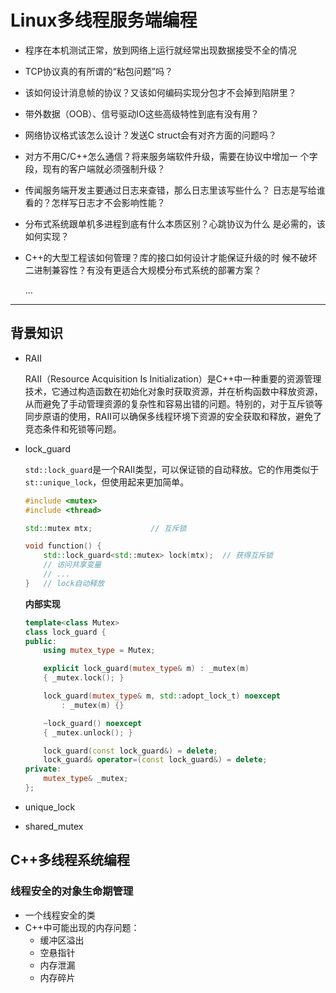 # Linux多线程服务端编程

* 程序在本机测试正常，放到网络上运行就经常出现数据接受不全的情况
* TCP协议真的有所谓的“粘包问题”吗？
* 该如何设计消息帧的协议？又该如何编码实现分包才不会掉到陷阱里？
* 带外数据（OOB）、信号驱动IO这些高级特性到底有没有用？
* 网络协议格式该怎么设计？发送C struct会有对齐方面的问题吗？
* 对方不用C/C++怎么通信？将来服务端软件升级，需要在协议中增加一
个字段，现有的客户端就必须强制升级？
* 传闻服务端开发主要通过日志来查错，那么日志里该写些什么？
日志是写给谁看的？怎样写日志才不会影响性能？
* 分布式系统跟单机多进程到底有什么本质区别？心跳协议为什么
是必需的，该如何实现？
* C++的大型工程该如何管理？库的接口如何设计才能保证升级的时
候不破坏二进制兼容性？有没有更适合大规模分布式系统的部署方案？

    ...

---

## 背景知识

* RAII
  
    RAII（Resource Acquisition Is Initialization）是C++中一种重要的资源管理技术，它通过构造函数在初始化对象时获取资源，并在析构函数中释放资源，从而避免了手动管理资源的复杂性和容易出错的问题。特别的，对于互斥锁等同步原语的使用，RAII可以确保多线程环境下资源的安全获取和释放，避免了竞态条件和死锁等问题。
* lock_guard

    `std::lock_guard`是一个RAII类型，可以保证锁的自动释放。它的作用类似于`st::unique_lock`，但使用起来更加简单。

    ```c++
    #include <mutex>
    #include <thread>

    std::mutex mtx;             // 互斥锁

    void function() {
        std::lock_guard<std::mutex> lock(mtx);  // 获得互斥锁
        // 访问共享变量
        // ...
    }   // lock自动释放
    ```

    **内部实现**

    ```c++
    template<class Mutex>
    class lock_guard {
    public:
        using mutex_type = Mutex;

        explicit lock_guard(mutex_type& m) : _mutex(m)
        { _mutex.lock(); }

        lock_guard(mutex_type& m, std::adopt_lock_t) noexcept
            : _mutex(m) {}

        ~lock_guard() noexcept
        { _mutex.unlock(); }

        lock_guard(const lock_guard&) = delete;
        lock_guard& operator=(const lock_guard&) = delete;
    private:
        mutex_type& _mutex;
    };    
    ```

* unique_lock
* shared_mutex

## C++多线程系统编程

### 线程安全的对象生命期管理

* 一个线程安全的类
* C++中可能出现的内存问题：
  * 缓冲区溢出
  * 空悬指针
  * 内存泄漏
  * 内存碎片
